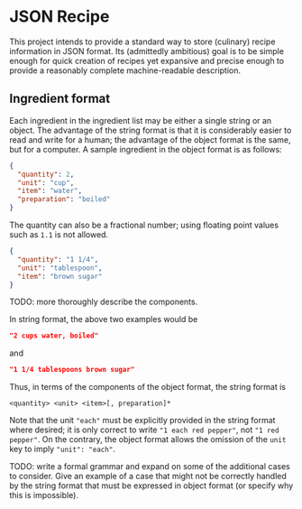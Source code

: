 # JSON Recipe

This project intends to provide a standard way to store (culinary) recipe
information in JSON format. Its (admittedly ambitious) goal is to be simple
enough for quick creation of recipes yet expansive and precise enough to
provide a reasonably complete machine-readable description.

## Ingredient format

Each ingredient in the ingredient list may be either a single string or an
object. The advantage of the string format is that it is considerably easier
to read and write for a human; the advantage of the object format is the
same, but for a computer. A sample ingredient in the object format is as
follows:

```json
{
  "quantity": 2,
  "unit": "cup",
  "item": "water",
  "preparation": "boiled"
}
```

The quantity can also be a fractional number; using floating point values
such as `1.1` is not allowed.

```json
{
  "quantity": "1 1/4",
  "unit": "tablespoon",
  "item": "brown sugar"
}
```

TODO: more thoroughly describe the components.

In string format, the above two examples would be

```json
"2 cups water, boiled"
```

and

```json
"1 1/4 tablespoons brown sugar"
```

Thus, in terms of the components of the object format, the string format is

```
<quantity> <unit> <item>[, preparation]*
```

Note that the unit `"each"` must be explicitly provided in the string format
where desired; it is only correct to write `"1 each red pepper"`, not
`"1 red pepper"`. On the contrary, the object format allows the omission of
the `unit` key to imply `"unit": "each"`.

TODO: write a formal grammar and expand on some of the additional cases to
consider. Give an example of a case that might not be correctly handled by
the string format that must be expressed in object format (or specify why
this is impossible).
